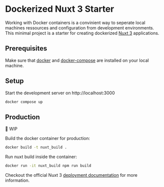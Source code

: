 # Dockerized Nuxt 3 Starter

Working with Docker containers is a convinient way to seperate local machines ressources and configuration from development environments. This minimal project is a starter for creating dockerized [Nuxt 3](https://github.com/nuxt/framework) applications.

## Prerequisites

Make sure that [docker](https://docs.docker.com/get-docker/) and [docker-compose](https://docs.docker.com/compose/install/) are installed on your local machine.

## Setup

Start the development server on http://localhost:3000

```bash
docker compose up
```


## Production 
🚧 WIP

Build the docker container for production:

```bash
docker build -t nuxt_build .
```

Run nuxt build inside the container:

```bash
docker run -it nuxt_build npm run build
```

Checkout the official Nuxt 3 [deployment documentation](https://v3.nuxtjs.org/guide/deploy/presets) for more information.
